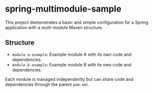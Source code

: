 # spring-multimodule-sample

This project demonstrates a basic and simple configuration for a Spring application with a multi-module Maven structure.

## Structure

- `module-a-example`: Example module A with its own code and dependencies.
- `module-b-example`: Example module B with its own code and dependencies.

Each module is managed independently but can share code and dependencies through the parent `pom.xml`.